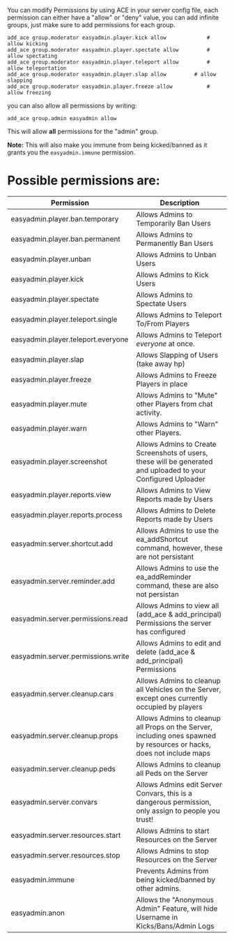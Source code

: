 You can modify Permissions by using ACE in your server config file, each permission can either have a "allow" or "deny" value, you can add infinite groups, just make sure to add permissions for each group.

```
add_ace group.moderator easyadmin.player.kick allow				# allow kicking
add_ace group.moderator easyadmin.player.spectate allow			# allow spectating
add_ace group.moderator easyadmin.player.teleport allow			# allow teleportation
add_ace group.moderator easyadmin.player.slap allow			# allow slapping 
add_ace group.moderator easyadmin.player.freeze allow			# allow freezing
```

you can also allow all permissions by writing:
```
add_ace group.admin easyadmin allow
```
This will allow **all** permissions for the "admin" group. 

**Note:** This will also make you immune from being kicked/banned as it grants you the `easyadmin.immune` permission. 




# Possible permissions are:

|         Permission          |                                                  Description                                                   |
|-----------------------------|----------------------------------------------------------------------------------------------------------------|
| easyadmin.player.ban.temporary     | Allows Admins to Temporarily Ban Users                                                                         |
| easyadmin.player.ban.permanent     | Allows Admins to Permanently Ban Users                                                                         |
| easyadmin.player.unban             | Allows Admins to Unban Users                                                                                   |
| easyadmin.player.kick              | Allows Admins to Kick Users                                                                                    |
| easyadmin.player.spectate          | Allows Admins to Spectate Users                                                                                |
| easyadmin.player.teleport.single   | Allows Admins to Teleport To/From Players                                                                      |
| easyadmin.player.teleport.everyone | Allows Admins to Teleport *everyone* at once.                                                                  |
| easyadmin.player.slap              | Allows Slapping of Users (take away hp)                                                                        |
| easyadmin.player.freeze            | Allows Admins to Freeze Players in place                                                                       |
| easyadmin.player.mute              | Allows Admins to "Mute" other Players from chat activity.                                                      |
| easyadmin.player.warn              | Allows Admins to "Warn" other Players.                                                                         |
| easyadmin.player.screenshot        | Allows Admins to Create Screenshots of users, these will be generated and uploaded to your Configured Uploader |
| easyadmin.player.reports.view		 | Allows Admins to View Reports made by Users															          |
| easyadmin.player.reports.process	 | Allows Admins to Delete Reports made by Users													              |
| easyadmin.server.shortcut.add      | Allows Admins to use the ea_addShortcut command, however, these are not persistant							  |
| easyadmin.server.reminder.add      | Allows Admins to use the ea_addReminder command, these are also not persistan                                  |
| easyadmin.server.permissions.read  | Allows Admins to view all (add_ace & add_principal) Permissions the server has configured                      |
| easyadmin.server.permissions.write | Allows Admins to edit and delete (add_ace & add_principal) Permissions                                         |
| easyadmin.server.cleanup.cars		 | Allows Admins to cleanup all Vehicles on the Server, except ones currently occupied by players		  		  |
| easyadmin.server.cleanup.props	 | Allows Admins to cleanup all Props on the Server, including ones spawned by resources or hacks, does not include maps |
| easyadmin.server.cleanup.peds		 | Allows Admins to cleanup all Peds on the Server																  |
| easyadmin.server.convars		 | Allows Admins edit Server Convars, this is a dangerous permission, only assign to people you trust!				  |
| easyadmin.server.resources.start   | Allows Admins to start Resources on the Server			 													  |
| easyadmin.server.resources.stop    | Allows Admins to stop Resources on the Server											     				  |
| easyadmin.immune            | Prevents Admins from being kicked/banned by other admins.                                                   	      |
| easyadmin.anon              | Allows the "Anonymous Admin" Feature, will hide Username in Kicks/Bans/Admin Logs                         		      |


